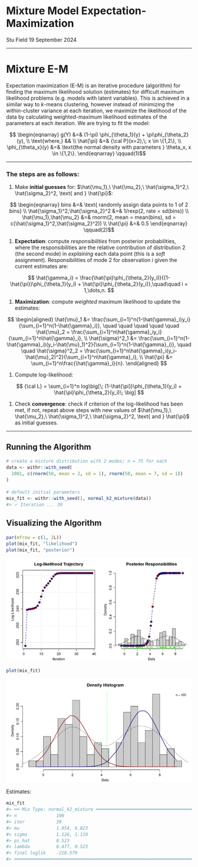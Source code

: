 # Mixture Model Expectation-Maximization
Stu Field
19 September 2024

------------------------------------------------------------------------

# Mixture E-M

Expectation maximization (E-M) is an iterative procedure (algorithm) for
finding the maximum likelihood solution (estimates) for difficult
maximum likelihood problems (e.g. models with latent variables). This is
achieved in a similar way to *k*-means clustering, however instead of
minimizing the within-cluster variance at each iteration, we maximize
the likelihood of the data by calculating weighted-maximum likelihood
estimates of the parameters at each iteration. We are trying to fit the
model:

<span id="eq-mix-em">$$
\begin{eqnarray}
g(Y) &=& (1-\pi) \phi_{\theta_1}(y) + \pi\phi_{\theta_2}(y), \\
\text{where,} && \\
\hat{\pi} &=& {\cal P}(x=2),\; x \in \{1,2\}, \\
\phi_{\theta_x}(y) &=& \text{the normal density with parameters } \theta_x, x \in \{1,2\}.
\end{eqnarray}
 \qquad(1)$$</span>

------------------------------------------------------------------------

### The steps are as follows:

1.  Make **initial guesses** for:
    $\hat{\mu_1},\ \hat{\mu_2},\ \hat{\sigma_1}^2,\ \hat{\sigma_2}^2, \text{ and } \hat{\pi}$:

<span id="eq-algorithm">$$
\begin{eqnarray}
  bins &=& \text{ randomly assign data points to 1 of 2 bins} \\
  \hat{\sigma_1}^2,\hat{\sigma_2}^2 &=& 1/rexp(2, rate = sd(bins)) \\
  \hat{\mu_1},\hat{\mu_2} &=& rnorm(2, mean = mean(bins), sd = c(\hat{\sigma_1}^2,\hat{\sigma_2}^2)) \\
  \hat{\pi} &=& 0.5
\end{eqnarray}
 \qquad(2)$$</span>

1.  **Expectation**: compute *responsibilities* from posterior
    probabilities, where the responsibilities are the relative
    contribution of distribution 2 (the second mode) in *explaining*
    each data point (this is a *soft* assignment). Responsibilities of
    mode 2 for observation $i$ given the current estimates are:

$$
\hat{\gamma_i} = \frac{\hat{\pi}\phi_{\theta_2}(y_i)}{(1-\hat{\pi})\phi_{\theta_1}(y_i) + \hat{\pi}\phi_{\theta_2}(y_i)},\quad\quad i = 1,\dots,n.
$$

1.  **Maximization**: compute *weighted* maximum likelihood to update
    the estimates:

$$
\begin{aligned}
\hat{\mu}_1 &= \frac{\sum_{i=1}^n(1-\hat{\gamma}_i)y_i}{\sum_{i=1}^n(1-\hat{\gamma}_i)},
\quad \quad \quad \quad \quad
\hat{\mu}_2 = \frac{\sum_{i=1}^n\hat{\gamma}_iy_i}{\sum_{i=1}^n\hat{\gamma}_i}, \\
\hat{\sigma}^2_1 &= \frac{\sum_{i=1}^n(1-\hat{\gamma}_i)(y_i-\hat{\mu}_1)^2}{\sum_{i=1}^n(1-\hat{\gamma}_i)},
\quad \quad 
\hat{\sigma}^2_2 = \frac{\sum_{i=1}^n\hat{\gamma}_i(y_i-\hat{\mu}_2)^2}{\sum_{i=1}^n\hat{\gamma}_i}, \\
\hat{\pi} &= \sum_{i=1}^n\frac{\hat{\gamma}_i}{n}.
\end{aligned}
$$

1.  Compute log-likelihood:

$$
{\cal L} = \sum_{i=1}^n log\big[\; (1-\hat{\pi})\phi_{\theta_1}(y_i) + \hat{\pi}\phi_{\theta_2}(y_i)\; \big]
$$

1.  Check **convergence**: check if criterion of the log-likelihood has
    been met, if not, repeat above steps with new values of
    $\hat{\mu_1},\ \hat{\mu_2},\ \hat{\sigma_1}^2,\ \hat{\sigma_2}^2, \text{ and } \hat{\pi}$
    as initial guesses.

------------------------------------------------------------------------

## Running the Algorithm

``` r
# create a mixture distribution with 2 modes; n = 75 for each
data <- withr::with_seed(
  1001, c(rnorm(50, mean = 2, sd = 1), rnorm(50, mean = 7, sd = 1))
)

# default initial parameters
mix_fit <- withr::with_seed(1, normal_k2_mixture(data))
#> ✓ Iteration ... 39
```

## Visualizing the Algorithm

``` r
par(mfrow = c(1, 2L))
plot(mix_fit, "likelihood")
plot(mix_fit, "posterior")
```

![cap1](figures/mixture-plot-em1-1.png)

``` r
plot(mix_fit)
```

![cap2](figures/mixture-plot-em2-1.png)

Estimates:

``` r
mix_fit
#> ══ Mix Type: normal_k2_mixture ═════════════════════════════════════════════════
#> n               100
#> iter            39
#> mu              1.954, 6.823
#> sigma           1.126, 1.119
#> pi_hat          0.523
#> lambda          0.477, 0.523
#> final loglik    -218.579
#> ════════════════════════════════════════════════════════════════════════════════
```
